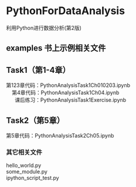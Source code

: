 # PythonForDataAnalysis
利用Python进行数据分析(第2版)

## examples 书上示例相关文件

## Task1（第1-4章）
第123章代码：PythonAnalysisTask1Ch010203.ipynb  
&nbsp;&nbsp;&nbsp;&nbsp;第4章代码：PythonAnalysisTask1Ch04.ipynb  
&nbsp;&nbsp;&nbsp;&nbsp;&nbsp;&nbsp;课后练习：PythonAnalysisTask1Exercise.ipynb  

## Task2（第5章）
第5章代码：PythonAnalysisTask2Ch05.ipynb  

### 其它相关文件
hello_world.py  
some_module.py  
ipython_script_test.py  
